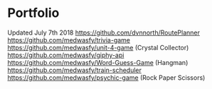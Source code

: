 # Portfolio
Updated July 7th 2018
https://github.com/dvnnorth/RoutePlanner
https://github.com/medwasfy/trivia-game
https://github.com/medwasfy/unit-4-game (Crystal Collector)
https://github.com/medwasfy/giphy-api
https://github.com/medwasfy/Word-Guess-Game (Hangman)
https://github.com/medwasfy/train-scheduler
https://github.com/medwasfy/psychic-game (Rock Paper Scissors)
